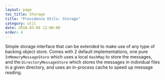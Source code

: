 ```yaml
---
layout: page
toc_title: Storage
title: "Providence Utils: Storage"
category: util
date: 2018-03-04 12:00:00
order: 4
---
```


Simple storage interface that can be extended to make use of any type of
backing object store. Comes with 2 default implementations, one pure
`InMemoryMessageStore` which uses a local `HashMap` to store the messages,
and the `DirectoryMessageStore` which stores the messages in individual
files in a given directory, and uses an in-process cache to speed up
message reading.